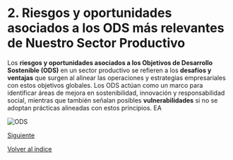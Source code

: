 # 2. Riesgos y oportunidades asociados a los ODS más relevantes de Nuestro Sector Productivo

Los **riesgos y oportunidades asociados a los Objetivos de Desarrollo Sostenible (ODS)** en un sector productivo se refieren a los **desafíos y ventajas** que surgen al alinear las operaciones y estrategias empresariales con estos objetivos globales. Los ODS actúan como un marco para identificar áreas de mejora en sostenibilidad, innovación y responsabilidad social, mientras que también señalan posibles **vulnerabilidades** si no se adoptan prácticas alineadas con estos principios. EA

![ODS](/md_pisa3_3/img_pisa3_3_Quiñones/global-goals.png)

[Siguiente](/md_pisa3_3/2_capitulo2_ra3_pisa3_3_Quiñones/2.1_identificación_riesgos_quiñones.md)

[Volver al índice](../indice_pisa3_3_Quiñones.md)
